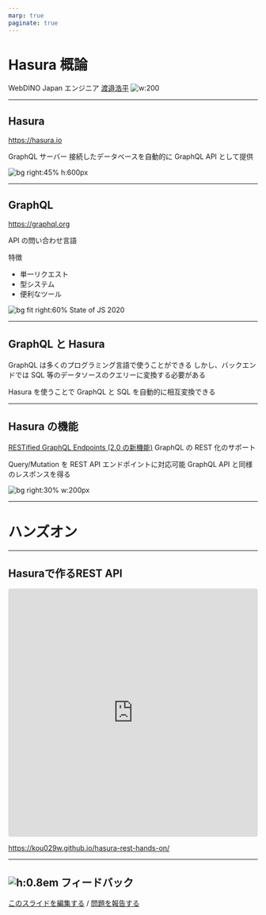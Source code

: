```yaml
---
marp: true
paginate: true
---
```


# Hasura 概論

WebDINO Japan エンジニア
[渡邉浩平](https://github.com/kou029w)
![w:200](https://github.com/kou029w.png)

---

## Hasura

https://hasura.io

GraphQL サーバー
接続したデータベースを自動的に GraphQL API として提供

![bg right:45% h:600px](https://hasura.io/static/schema-query-3e7ddf6d398359f910d334df09391638.svg)

<!-- _footer: 画像の出典: Hasura 公式サイト - https://hasura.io -->

---

## GraphQL

https://graphql.org

API の問い合わせ言語

特徴

- 単一リクエスト
- 型システム
- 便利なツール

![bg fit right:60% State of JS 2020](https://stateofx-images.netlify.app/captures/js2020/en-US/datalayer_experience_ranking.png)

<!-- _footer: 図の出典: "State of JS 2020" データ層 https://2020.stateofjs.com/ja-JP/technologies/datalayer/ -->

---

## GraphQL と Hasura

GraphQL は多くのプログラミング言語で使うことができる
しかし、バックエンドでは SQL 等のデータソースのクエリーに変換する必要がある

Hasura を使うことで GraphQL と SQL を自動的に相互変換できる

---

## Hasura の機能

[RESTified GraphQL Endpoints (2.0 の新機能)](https://hasura.io/docs/latest/graphql/core/api-reference/restified.html)
GraphQL の REST 化のサポート

Query/Mutation を REST API エンドポイントに対応可能
GraphQL API と同様のレスポンスを得る

![bg right:30% w:200px](https://cdnjs.cloudflare.com/ajax/libs/simple-icons/5.7.0/graphql.svg)

---

# ハンズオン

---

<!-- prettier-ignore-start -->
## Hasuraで作るREST API
<!-- prettier-ignore-end -->

<iframe
  src="https://codesandbox.io/embed/github/kou029w/hasura-rest-hands-on/tree/main/frontend?codemirror=1&hidenavigation=1&view=preview&module=/src/App.vue"
  style="
    width: 100%;
    height: 500px;
    border: 0;
    border-radius: 4px;
    overflow: hidden;
  "
  title="vue3-hasura-rest"
  sandbox="allow-forms allow-modals allow-popups allow-presentation allow-same-origin allow-scripts"
></iframe>

https://kou029w.github.io/hasura-rest-hands-on/

---

## ![h:0.8em][github.svg] フィードバック

[このスライドを編集する](https://github.com/kou029w/intro-to-hasura/edit/main/README.md) / [問題を報告する](https://github.com/kou029w/intro-to-hasura/issues/new)

[github.svg]: https://cdnjs.cloudflare.com/ajax/libs/simple-icons/5.7.0/github.svg
